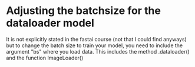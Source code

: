 # Adjusting the batchsize for the dataloader model

It is not explicitly stated in the fastai course (not that I could find anyways) but to change the batch size to train your model, you need to include the argument "bs" where you load data. This includes the method .dataloader() and the function ImageLoader()